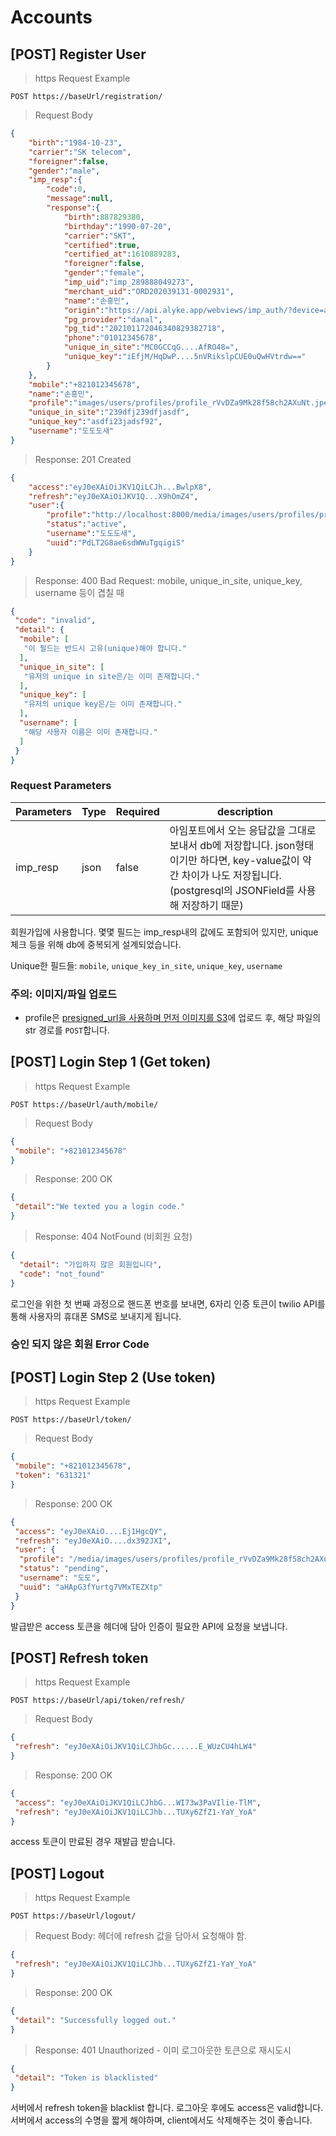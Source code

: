 # Accounts

## [POST] Register User

> https Request Example

```http
POST https://baseUrl/registration/
```

> Request Body

```json
{
	"birth":"1984-10-23",
	"carrier":"SK telecom",
	"foreigner":false,
	"gender":"male",
	"imp_resp":{
		"code":0,
		"message":null,
		"response":{
			"birth":887829380,
			"birthday":"1990-07-20",
			"carrier":"SKT",
			"certified":true,
			"certified_at":1610889283,
			"foreigner":false,
			"gender":"female",
			"imp_uid":"imp_289888049273",
			"merchant_uid":"ORD202039131-0002931",
			"name":"손흥민",
			"origin":"https://api.alyke.app/webviews/imp_auth/?device=android",
			"pg_provider":"danal",
			"pg_tid":"202101172046340829382718",
			"phone":"01012345678",
			"unique_in_site":"MC0GCCqG....AfRO48=",
			"unique_key":"iEfjM/HqDwP....5nVRikslpCUE0uQwHVtrdw=="
		}
	},
	"mobile":"+821012345678",
	"name":"손흥민",
	"profile":"images/users/profiles/profile_rVvDZa9Mk28f58ch2AXuNt.jpeg",
	"unique_in_site":"239dfj239dfjasdf",
	"unique_key":"asdfi23jadsf92",
	"username":"도도도새"
}
```

> Response: 201 Created

```json
{
	"access":"eyJ0eXAiOiJKV1QiLCJh...BwlpX8",
	"refresh":"eyJ0eXAiOiJKV1Q...X9hOmZ4",
	"user":{
		"profile":"http://localhost:8000/media/images/users/profiles/profile_rVvDZa9Mk28f58ch2AXuNt.jpeg",
		"status":"active",
		"username":"도도도새",
		"uuid":"PdLT2G8ae6sdWWuTgqigiS"
	}
}
```

> Response: 400 Bad Request: mobile, unique_in_site, unique_key, username 등이 겹칠 때

```json
{
 "code": "invalid",
 "detail": {
  "mobile": [
   "이 필드는 반드시 고유(unique)해야 합니다."
  ],
  "unique_in_site": [
   "유저의 unique in site은/는 이미 존재합니다."
  ],
  "unique_key": [
   "유저의 unique key은/는 이미 존재합니다."
  ],
  "username": [
   "해당 사용자 이름은 이미 존재합니다."
  ]
 }
}
```

### Request Parameters

| Parameters | Type | Required | description                                                  |
| ---------- | ---- | -------- | ------------------------------------------------------------ |
| imp_resp   | json | false    | 아임포트에서 오는 응답값을 그대로 보내서 db에 저장합니다. json형태이기만 하다면, key-value값이 약간 차이가 나도 저장됩니다. (postgresql의 JSONField를 사용해 저장하기 때문) |

회원가입에 사용합니다. 몇몇 필드는 imp_resp내의 값에도 포함되어 있지만, unique체크 등을 위해 db에 중복되게 설계되었습니다.

Unique한 필드들: `mobile`, `unique_key_in_site`, `unique_key`, `username` 

### 주의: 이미지/파일 업로드

* profile은 [presigned_url을 사용하며 먼저 이미지를 S3](#sign-s3)에 업로드 후, 해당 파일의 str 경로를 `POST`합니다.

## [POST] Login Step 1 (Get token)

> https Request Example

```http
POST https://baseUrl/auth/mobile/
```

> Request Body

```json
{
 "mobile": "+821012345678"
}
```

> Response: 200 OK

```json
{
 "detail":"We texted you a login code."
}
```

> Response: 404 NotFound (비회원 요청)

```json
{
  "detail": "가입하지 않은 회원입니다",
  "code": "not_found"
}
```

로그인을 위한 첫 번째 과정으로 핸드폰 번호를 보내면, 6자리 인증 토큰이 twilio API를 통해 사용자의 휴대폰 SMS로 보내지게 됩니다. 

### 승인 되지 않은 회원 Error Code


## [POST] Login Step 2 (Use token)

> https Request Example

```http
POST https://baseUrl/token/
```

> Request Body

```json
{
 "mobile": "+821012345678",
 "token": "631321"
}
```

> Response: 200 OK

```json
{
 "access": "eyJ0eXAiO....Ej1HgcQY",
 "refresh": "eyJ0eXAiO....dx392JXI",
 "user": {
  "profile": "/media/images/users/profiles/profile_rVvDZa9Mk28f58ch2AXuNt.jpeg",
  "status": "pending",
  "username": "도도",
  "uuid": "aHApG3fYurtg7VMxTEZXtp"
 }
}
```

발급받은 access 토큰을 헤더에 담아 인증이 필요한 API에 요청을 보냅니다.

## [POST] Refresh token

> https Request Example

```http
POST https://baseUrl/api/token/refresh/
```

> Request Body

```json
{
 "refresh": "eyJ0eXAiOiJKV1QiLCJhbGc......E_WUzCU4hLW4"
}
```

> Response: 200 OK

```json
{
 "access": "eyJ0eXAiOiJKV1QiLCJhbG...WI73w3PaVIlie-TlM",
 "refresh": "eyJ0eXAiOiJKV1QiLCJhb...TUXy6ZfZ1-YaY_YoA"
}
```

access 토큰이 만료된 경우 재발급 받습니다.

## [POST] Logout

> https Request Example

```http
POST https://baseUrl/logout/
```

> Request Body: 헤더에 refresh 값을 담아서 요청해야 함.

```json
{
 "refresh": "eyJ0eXAiOiJKV1QiLCJhb...TUXy6ZfZ1-YaY_YoA"
}
```

> Response: 200 OK

```json
{
 "detail": "Successfully logged out."
}
```

> Response: 401 Unauthorized - 이미 로그아웃한 토큰으로 재시도시

```json
{
 "detail": "Token is blacklisted"
}
```

서버에서 refresh token을 blacklist 합니다. 로그아웃 후에도 access은 valid합니다. 서버에서 access의 수명을 짧게 해야하며, client에서도 삭제해주는 것이 좋습니다.

